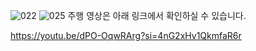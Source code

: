 ![022](https://github.com/gangticket/firefighting_robot/assets/104062840/def0ec76-7068-4044-b931-8faf210cabe8)
![025](https://github.com/gangticket/firefighting_robot/assets/104062840/b455cae2-3401-466f-b6d3-c0d8df4f1b83)
주행 영상은 아래 링크에서 확인하실 수 있습니다.


https://youtu.be/dPO-OqwRArg?si=4nG2xHv1QkmfaR6r
